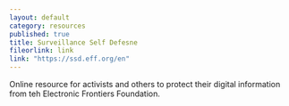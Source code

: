 ```yaml
---
layout: default
category: resources
published: true
title: Surveillance Self Defesne
fileorlink: link
link: "https://ssd.eff.org/en"
---
```



Online resource for activists and others to protect their digital information from teh Electronic Frontiers Foundation.
